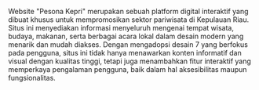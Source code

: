 Website "Pesona Kepri" merupakan sebuah platform digital interaktif yang dibuat khusus untuk mempromosikan sektor pariwisata di Kepulauan Riau. Situs ini menyediakan informasi menyeluruh mengenai tempat wisata, budaya, makanan, serta berbagai acara lokal dalam desain modern yang menarik dan mudah diakses. Dengan mengadopsi desain 7 yang berfokus pada pengguna, situs ini tidak hanya menawarkan konten informatif dan visual dengan kualitas tinggi, tetapi juga menambahkan fitur interaktif yang memperkaya pengalaman pengguna, baik dalam hal aksesibilitas maupun fungsionalitas.
